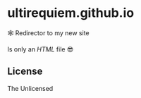 # ultirequiem.github.io

🕸 Redirector to my new site

Is only an *HTML* file 😎

## License

The Unlicensed
